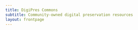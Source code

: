 ```yaml
---
title: DigiPres Commons
subtitle: Community-owned digital preservation resources
layout: frontpage
---
```

